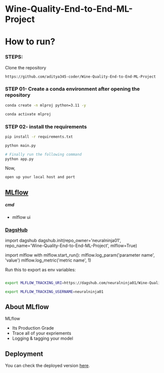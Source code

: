 # Wine-Quality-End-to-End-ML-Project


# How to run?
### STEPS:

Clone the repository

```bash
https://github.com/aditya345-coder/Wine-Quality-End-to-End-ML-Project
```
### STEP 01- Create a conda environment after opening the repository

```bash
conda create -n mlproj python=3.11 -y
```

```bash
conda activate mlproj
```


### STEP 02- install the requirements
```bash
pip install -r requirements.txt
```

```bash
python main.py
```

```bash
# Finally run the following command
python app.py
```

Now,
```bash
open up your local host and port
```



## [MLflow](https://mlflow.org/docs/latest/index.html)


##### cmd
- mlflow ui

### [DagsHub](https://dagshub.com/)

import dagshub
dagshub.init(repo_owner='neuralninja01', repo_name='Wine-Quality-End-to-End-ML-Project', mlflow=True)

import mlflow
with mlflow.start_run():
  mlflow.log_param('parameter name', 'value')
  mlflow.log_metric('metric name', 1)

Run this to export as env variables:

```bash

export MLFLOW_TRACKING_URI=https://dagshub.com/neuralninja01/Wine-Quality-End-to-End-ML-Project.mlflow

export MLFLOW_TRACKING_USERNAME=neuralninja01
```

## About MLflow 
MLflow

 - Its Production Grade
 - Trace all of your expriements
 - Logging & tagging your model

## Deployment

You can check the deployed version [here](https://wine-quality-end-to-end-ml-project.onrender.com/).



